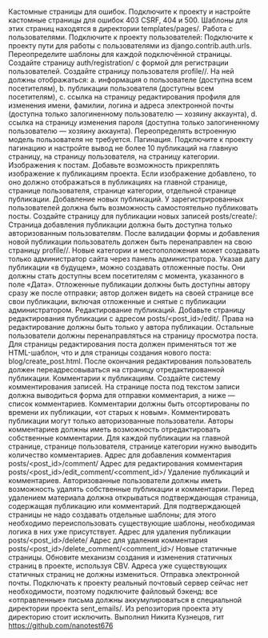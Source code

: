 Кастомные страницы для ошибок.
Подключите к проекту и настройте кастомные страницы для ошибок 403 CSRF, 404 и 500. Шаблоны для этих страниц находятся в директории templates/pages/.
Работа с пользователями.
  Подключите к проекту пользователей:
Подключите к проекту пути для работы с пользователями из django.contrib.auth.urls.
Переопределите шаблоны для каждой подключённой страницы.
Создайте страницу auth/registration/ с формой для регистрации пользователей.
Создайте страницу пользователя profile/<username>/. На ней должны отображаться:
a. информация о пользователе (доступна всем посетителям),
b. публикации пользователя (доступны всем посетителям),
c. ссылка на страницу редактирования профиля для изменения имени, фамилии, логина и адреса электронной почты (доступна только залогиненному пользователю — хозяину аккаунта),
d. ссылка на страницу изменения пароля (доступна только залогиненному пользователю — хозяину аккаунта).
Переопределять встроенную модель пользователя не требуется.
Пагинация.
Подключите к проекту пагинацию и настройте вывод не более 10 публикаций
на главную страницу,
на страницу пользователя,
на страницу категории.
Изображения к постам.
Добавьте возможность прикреплять изображение к публикациям проекта. Если изображение добавлено, то оно должно отображаться в публикациях на
главной странице,
странице пользователя,
странице категории,
отдельной странице публикации.
Добавление новых публикаций.
У зарегистрированных пользователей должна быть возможность самостоятельно публиковать посты. Создайте страницу для публикации новых записей posts/create/:
Страница добавления публикации должна быть доступна только авторизованным пользователям.
После валидации формы и добавления новой публикации пользователь должен быть перенаправлен на свою страницу profile/<username>/.
Новые категории и местоположения может создавать только администратор сайта через панель администратора.
Указав дату публикации «в будущем», можно создавать отложенные посты. Они должны стать доступны всем посетителям с момента, указанного в поле «Дата». Отложенные публикации должны быть доступны автору сразу же после отправки; автор должен видеть на своей странице все свои публикации, включая отложенные и снятые с публикации администратором.
Редактирование публикаций.
Добавьте страницу редактирования публикации с адресом posts/<post_id>/edit/.
Права на редактирование должны быть только у автора публикации. Остальные пользователи должны перенаправляться на страницу просмотра поста.
Для страницы редактирования поста должен применяться тот же HTML-шаблон, что и для страницы создания нового поста: blog/create_post.html.
После окончания редактирования пользователь должен переадресовываться на страницу отредактированной публикации.
Комментарии к публикациям.
Создайте систему комментирования записей. На странице поста под текстом записи должна выводиться форма для отправки комментария, а ниже — список комментариев.
Комментарии должны быть отсортированы по времени их публикации, «от старых к новым».
Комментировать публикации могут только авторизованные пользователи.
Авторы комментариев должны иметь возможность отредактировать собственные комментарии.
Для каждой публикации на
главной странице,
странице пользователя,
странице категории
нужно выводить количество комментариев.
Адрес для добавления комментария posts/<post_id>/comment/
Адрес для редактирования комментария posts/<post_id>/edit_comment/<comment_id>/
Удаление публикаций и комментариев.
Авторизованные пользователи должны иметь возможность удалять собственные публикации и комментарии. Перед удалением материала должна открываться подтверждающая страница, содержащая публикацию или комментарий. Для подтверждающей страницы не надо создавать отдельные шаблоны; для этого необходимо переиспользовать существующие шаблоны, необходимая логика в них уже присутствует.
Адрес для удаления публикации posts/<post_id>/delete/
Адрес для удаления комментария posts/<post_id>/delete_comment/<comment_id>/
Новые статичные страницы.
Обновите механизм создания и изменения статичных страниц в проекте, используя CBV. Адреса уже существующих статичных страниц не должны измениться.
Отправка электронной почты.
Подключать к проекту реальный почтовый сервер сейчас нет необходимости, поэтому подключите файловый бэкенд: все «отправленные» письма должны аккумулироваться в специальной директории проекта sent_emails/. Из репозитория проекта эту директорию стоит исключить.
Выполнил Никита Кузнецов, гит https://github.com/nanotest676